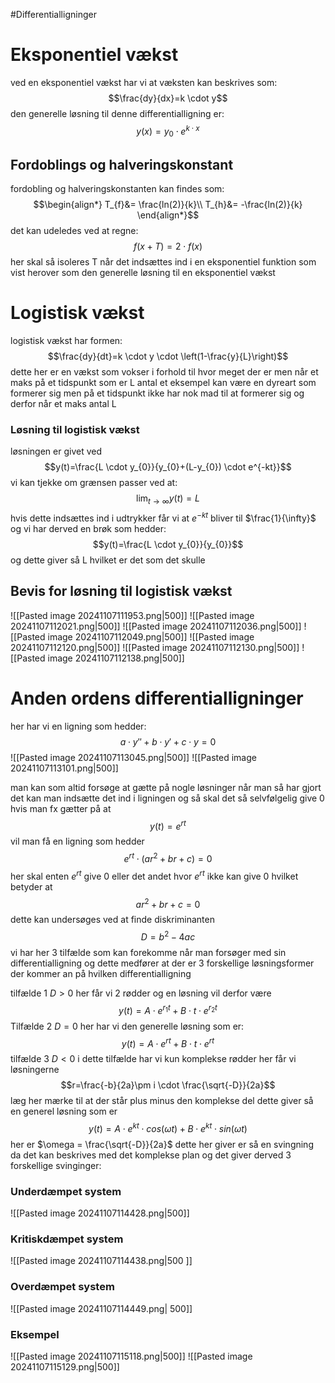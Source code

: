 #Differentialligninger


# Eksponentiel vækst 
ved en eksponentiel vækst har vi at væksten kan beskrives som:
$$\frac{dy}{dx}=k \cdot y$$
den generelle løsning til denne differentialligning er:
$$y(x)=y_{0} \cdot e^{k \cdot x}$$

## Fordoblings og halveringskonstant
fordobling og halveringskonstanten kan findes som:
$$\begin{align*}
T_{f}&= \frac{ln(2)}{k}\\
T_{h}&= -\frac{ln(2)}{k}
\end{align*}$$
det kan udeledes ved at regne:
$$f(x+T)=2 \cdot f(x)$$
her skal så isoleres T når det indsættes ind i en eksponentiel funktion som vist herover som den generelle løsning til en eksponentiel vækst 





# Logistisk vækst
logistisk vækst har formen:
$$\frac{dy}{dt}=k \cdot y \cdot \left(1-\frac{y}{L}\right)$$
dette her er en vækst som vokser i forhold til hvor meget der er men når et maks på et tidspunkt som er L antal 
et eksempel kan være en dyreart som formerer sig men på et tidspunkt ikke har nok mad til at formerer sig og derfor når et maks antal L

### Løsning til logistisk vækst 
løsningen er givet ved 
$$y(t)=\frac{L \cdot y_{0}}{y_{0}+(L-y_{0}) \cdot e^{-kt}}$$
vi kan tjekke om grænsen passer ved at:
$$\lim_{t \to \infty}y(t)=L$$
hvis dette indsættes ind i udtrykker får vi at $e^{-kt}$ bliver til $\frac{1}{\infty}$ og vi har derved en brøk som hedder:
$$y(t)=\frac{L \cdot y_{0}}{y_{0}}$$
og dette giver så L hvilket er det som det skulle
## Bevis for løsning til logistisk vækst 
![[Pasted image 20241107111953.png|500]]
![[Pasted image 20241107112021.png|500]]
![[Pasted image 20241107112036.png|500]]
![[Pasted image 20241107112049.png|500]]
![[Pasted image 20241107112120.png|500]]
![[Pasted image 20241107112130.png|500]]
![[Pasted image 20241107112138.png|500]]


# Anden ordens differentialligninger
her har vi en ligning som hedder:
$$a \cdot y'' +b \cdot y' + c \cdot y = 0$$
![[Pasted image 20241107113045.png|500]]
![[Pasted image 20241107113101.png|500]]

man kan som altid forsøge at gætte på nogle løsninger
når man så har gjort det kan man indsætte det ind i ligningen og så skal det så selvfølgelig give 0
hvis man fx gætter på at
$$y(t)=e^{rt}$$
vil man få en ligning som hedder
$$e^{rt} \cdot (ar^{2}+br+c)=0$$
her skal enten $e^{rt}$ give 0 eller det andet hvor $e^{rt}$ ikke kan give 0 hvilket betyder at
$$ar^{2}+br+c=0$$
dette kan undersøges ved at finde diskriminanten
$$D=b^{2}-4ac$$
vi har her 3 tilfælde som kan forekomme når man forsøger med sin differentialligning og dette medfører at der er 3 forskellige løsningsformer der kommer an på hvilken differentialligning

tilfælde 1 $D>0$
her får vi 2 rødder og en løsning vil derfor være
$$y(t)=A \cdot e^{r_{1}t}+B \cdot t \cdot e^{r_{2}t}$$
Tilfælde 2 $D=0$
her har vi den generelle løsning som er:
$$y(t)=A \cdot e^{rt}+ B \cdot t \cdot e^{rt}$$
tilfælde 3 $D<0$
i dette tilfælde har vi kun komplekse rødder
her får vi løsningerne
$$r=\frac{-b}{2a}\pm i \cdot \frac{\sqrt{-D}}{2a}$$
læg her mærke til at der står plus minus den komplekse del
dette giver så en generel løsning som er
$$y(t)=A \cdot e^{kt} \cdot cos(\omega t)+B \cdot e^{kt} \cdot sin(\omega t)$$
her er $\omega = \frac{\sqrt{-D}}{2a}$ 
dette her giver er så en svingning da det kan beskrives med det komplekse plan og det giver derved 3 forskellige svinginger:
### Underdæmpet system
![[Pasted image 20241107114428.png|500]]
### Kritiskdæmpet system
![[Pasted image 20241107114438.png|500 ]]
### Overdæmpet system
![[Pasted image 20241107114449.png| 500]]

### Eksempel
![[Pasted image 20241107115118.png|500]]
![[Pasted image 20241107115129.png|500]]